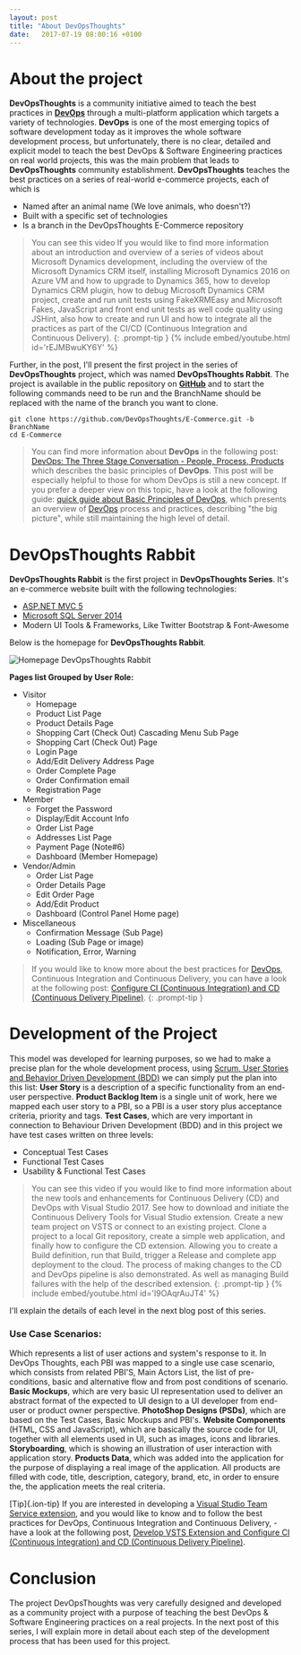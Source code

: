 ```yaml
---
layout: post
title: "About DevOpsThoughts"
date:   2017-07-19 08:00:16 +0100
---
```


# About the project

**DevOpsThoughts** is a community initiative aimed to teach the best practices in [**DevOps**](https://mohamedradwan.com/posts/what-is-devops/) through a multi-platform application which targets a variety of technologies. **DevOps** is one of the most emerging topics of software development today as it improves the whole software development process, but unfortunately, there is no clear, detailed and explicit model to teach the best DevOps & Software Engineering practices on real world projects, this was the main problem that leads to **DevOpsThoughts** community establishment. **DevOpsThoughts** teaches the best practices on a series of real-world e-commerce projects, each of which is

- Named after an animal name (We love animals, who doesn\'t?)
- Built with a specific set of technologies
- Is a branch in the DevOpsThoughts E-Commerce repository

>You can see this video If you would like to find more information about an introduction and overview of a series of videos about Microsoft Dynamics development, including the overview of the Microsoft Dynamics CRM itself, installing Microsoft Dynamics 2016 on Azure VM and how to upgrade to Dynamics 365, how to develop Dynamics CRM plugin, how to debug Microsoft Dynamics CRM project, create and run unit tests using FakeXRMEasy and Microsoft Fakes, JavaScript and front end unit tests as well code quality using JSHint, also how to create and run UI and how to integrate all the practices as part of the CI/CD (Continuous Integration and Continuous Delivery).
{: .prompt-tip }
{% include embed/youtube.html id='rEJMBwuKY6Y' %}

Further, in the post, I\'ll present the first project in the series of **DevOpsThoughts** project, which was named **DevOpsThoughts Rabbit**. The project is available in the public repository on [**GitHub**](https://github.com/DevOpsThoughts) and to start the following commands need to be run and the BranchName should be replaced with the name of the branch you want to clone.

```shell
git clone https://github.com/DevOpsThoughts/E-Commerce.git -b BranchName 
cd E-Commerce
```

>You can find more information about **DevOps** in the following post: [DevOps: The Three Stage Conversation - People, Process, Products](https://mohamedradwan.com/posts/devops-the-three-stage-conversation-people-process-products/) which describes the basic principles of **DevOps**. This post will be especially helpful to those for whom DevOps is still a new concept. If you prefer a deeper view on this topic, have a look at the following guide: [quick guide about Basic Principles of DevOps](https://mohamedradwan.com/posts/published-a-quick-guide-about-basic-principles-of-devops/), which presents an overview of [DevOps](https://www.visualstudio.com/vs/devops/) process and practices, describing \"the big picture\", while still maintaining the high level of detail.

# DevOpsThoughts Rabbit

**DevOpsThoughts Rabbit** is the first project in **DevOpsThoughts Series**. It\'s an e-commerce website built with the following technologies:

- [ASP.NET MVC 5](https://docs.microsoft.com/en-us/aspnet/mvc/mvc5)
- [Microsoft SQL Server 2014](https://www.microsoft.com/en-us/download/details.aspx?id=42299)
- Modern UI Tools & Frameworks, Like Twitter Bootstrap & Font-Awesome

Below is the homepage for **DevOpsThoughts Rabbit**. 

![Homepage DevOpsThoughts Rabbit](/assets/images/2017/07/Homepage-DevOpsThoughts-Rabbit.png)

**Pages list Grouped by User Role:**

- Visitor
  - Homepage
  - Product List Page
  - Product Details Page
  - Shopping Cart (Check Out) Cascading Menu Sub Page
  - Shopping Cart (Check Out) Page
  - Login Page
  - Add/Edit Delivery Address Page
  - Order Complete Page
  - Order Confirmation email
  - Registration Page
- Member
  - Forget the Password
  - Display/Edit Account Info
  - Order List Page
  - Addresses List Page
  - Payment Page (Note#6)
  - Dashboard (Member Homepage)
- Vendor/Admin
  - Order List Page
  - Order Details Page
  - Edit Order Page
  - Add/Edit Product
  - Dashboard (Control Panel Home page)
- Miscellaneous
  - Confirmation Message (Sub Page)
  - Loading (Sub Page or image)
  - Notification, Error, Warning


>If you would like to know more about the best practices for [DevOps](https://www.visualstudio.com/team-services/devops/), Continuous Integration and Continuous Delivery, you can have a look at the following post: [Configure CI (Continuous Integration) and CD (Continuous Delivery Pipeline)](https://mohamedradwan.com/2017/12/29/develop-vsts-extension-and-configure-ci-continuous-integration-and-cd-continuous-delivery-pipeline/).
{: .prompt-tip }


# Development of the Project

This model was developed for learning purposes, so we had to make a precise plan for the whole development process, using [Scrum, User Stories and Behavior Driven Development (BDD)](https://www.visualstudio.com/en-us/docs/work/guidance/agile-process-workflow) we can simply put the plan into this list:
**User Story** is a description of a specific functionality from an end-user perspective. **Product Backlog Item** is a single unit of work, here we mapped each user story to a PBI, so a PBI is a user story plus acceptance criteria, priority and tags. **Test Cases**, which are very important in connection to Behaviour Driven Development (BDD) and in this project we have test cases written on three levels:

- Conceptual Test Cases
- Functional Test Cases
- Usability & Functional Test Cases

>You can see this video if you would like to find more information about the new tools and enhancements for Continuous Delivery (CD) and DevOps with Visual Studio 2017. See how to download and initiate the Continuous Delivery Tools for Visual Studio extension. Create a new team project on VSTS or connect to an existing project. Clone a project to a local Git repository, create a simple web application, and finally how to configure the CD extension. Allowing you to create a Build definition, run that Build, trigger a Release and complete app deployment to the cloud. The process of making changes to the CD and DevOps pipeline is also demonstrated. As well as managing Build failures with the help of the described extension.
{: .prompt-tip }
{% include embed/youtube.html id='I9OAqrAuJT4' %}

I\'ll explain the details of each level in the next blog post of this series.

### Use Case Scenarios:

Which represents a list of user actions and system\'s response to it. In DevOps Thoughts, each PBI was mapped to a single use case scenario, which consists from related PBI\'S, Main Actors List, the list of pre-conditions, basic and alternative flow and from post conditions of scenario. **Basic Mockups**, which are very basic UI representation used to deliver an abstract format of the expected to UI design to a UI developer from end-user or product owner perspective. **PhotoShop Designs (PSDs)**, which are based on the Test Cases, Basic Mockups and PBI\'s. **Website Components** (HTML, CSS and JavaScript), which are basically the source code for UI, together with all elements used in UI, such as images, icons and libraries. **Storyboarding**, which is showing an illustration of user interaction with application story. **Products Data**, which was added into the application for the purpose of displaying a real image of the application. All products are filled with code, title, description, category, brand, etc, in order to ensure the, the application meets the real criteria.

[Tip]{.ion-tip} If you are interested in developing a [Visual Studio Team Service extension](https://docs.microsoft.com/en-us/vsts/extend/overview), and you would like to know and to follow the best practices for DevOps, Continuous Integration and Continuous Delivery, - have a look at the following post, [Develop VSTS Extension and Configure CI (Continuous Integration) and CD (Continuous Delivery Pipeline)](https://mohamedradwan.com/posts/develop-vsts-extension-and-configure-ci-continuous-integration-and-cd-continuous-delivery-pipeline/).

# Conclusion

The project DevOpsThoughts was very carefully designed and developed as a community project with a purpose of teaching the best DevOps & Software Engineering practices on a real projects. In the next post of this series, I will explain more in detail about each step of the development process that has been used for this project. 


